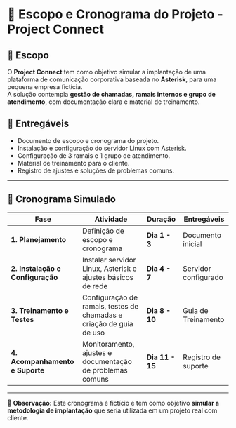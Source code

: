 # 📌 Escopo e Cronograma do Projeto - Project Connect

## 🔹 Escopo
O **Project Connect** tem como objetivo simular a implantação de uma plataforma de comunicação corporativa baseada no **Asterisk**, para uma pequena empresa fictícia.  
A solução contempla **gestão de chamadas, ramais internos e grupo de atendimento**, com documentação clara e material de treinamento.

## 🔹 Entregáveis
- Documento de escopo e cronograma do projeto.  
- Instalação e configuração do servidor Linux com Asterisk.  
- Configuração de 3 ramais e 1 grupo de atendimento.  
- Material de treinamento para o cliente.  
- Registro de ajustes e soluções de problemas comuns.  

---

## 📅 Cronograma Simulado

| Fase | Atividade | Duração | Entregáveis |
|------|-----------|---------|-------------|
| **1. Planejamento** | Definição de escopo e cronograma | **Dia 1 - 3** | Documento inicial |
| **2. Instalação e Configuração** | Instalar servidor Linux, Asterisk e ajustes básicos de rede | **Dia 4 - 7** | Servidor configurado |
| **3. Treinamento e Testes** | Configuração de ramais, testes de chamadas e criação de guia de uso | **Dia 8 - 10** | Guia de Treinamento |
| **4. Acompanhamento e Suporte** | Monitoramento, ajustes e documentação de problemas comuns | **Dia 11 - 15** | Registro de suporte |

---

📌 **Observação:** Este cronograma é fictício e tem como objetivo **simular a metodologia de implantação** que seria utilizada em um projeto real com cliente.